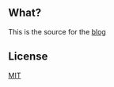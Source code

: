## What?

This is the source for the [blog](alexsanjoseph.github.io)

## License

[MIT](http://opensource.org/licenses/MIT)
